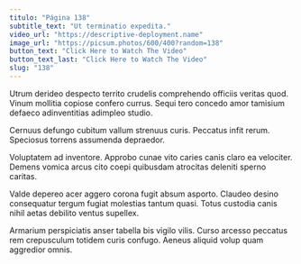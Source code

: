 ```yaml
---
titulo: "Página 138"
subtitle_text: "Ut terminatio expedita."
video_url: "https://descriptive-deployment.name"
image_url: "https://picsum.photos/600/400?random=138"
button_text: "Click Here to Watch The Video"
button_text_last: "Click Here to Watch The Video"
slug: "138"
---
```


Utrum derideo despecto territo crudelis comprehendo officiis veritas quod. Vinum mollitia copiose confero currus. Sequi tero concedo amor tamisium defaeco adinventitias adimpleo studio.

Cernuus defungo cubitum vallum strenuus curis. Peccatus infit rerum. Speciosus torrens assumenda depraedor.

Voluptatem ad inventore. Approbo cunae vito caries canis claro ea velociter. Demens vomica arcus cito coepi quibusdam atrocitas deleniti sperno caritas.

Valde depereo acer aggero corona fugit absum asporto. Claudeo desino consequatur tergum fugiat molestias tantum quasi. Totus custodia canis nihil aetas debilito ventus supellex.

Armarium perspiciatis anser tabella bis vigilo vilis. Curso arcesso peccatus rem crepusculum totidem curis confugo. Aeneus aliquid volup quam aggredior omnis.
